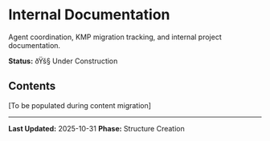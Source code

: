 ﻿# Internal Documentation

Agent coordination, KMP migration tracking, and internal project documentation.

**Status:** ðŸš§ Under Construction

## Contents

[To be populated during content migration]

---

**Last Updated:** 2025-10-31
**Phase:** Structure Creation
